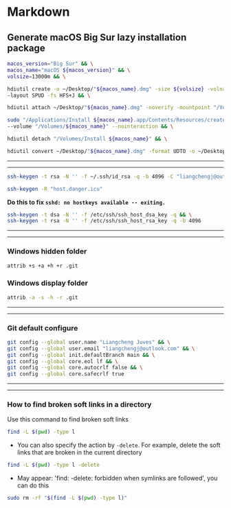 # Markdown
## Generate macOS Big Sur lazy installation package
``` bash
macos_version="Big Sur" && \
macos_name="macOS ${macos_version}" && \
volsize=13000m && \

hdiutil create -o ~/Desktop/"${macos_name}.dmg" -size ${volsize} -volname "${macos_name}" \
-layout SPUD -fs HFS+J && \

hdiutil attach ~/Desktop/"${macos_name}.dmg" -noverify -mountpoint "/Volumes/${macos_name}" && \

sudo "/Applications/Install ${macos_name}.app/Contents/Resources/createinstallmedia" \
--volume "/Volumes/${macos_name}" --nointeraction && \

hdiutil detach "/Volumes/Install ${macos_name}" && \

hdiutil convert ~/Desktop/"${macos_name}.dmg" -format UDTO -o ~/Desktop/"${macos_name}.cdr"
```
***
***
``` bash
ssh-keygen -t rsa -N '' -f ~/.ssh/id_rsa -q -b 4096 -C "liangchengj@outlook.com"
```
``` bash
ssh-keygen -R "host.danger.icu"
```
**Do this to fix `sshd: no hostkeys available -- exiting.`**
``` bash
ssh-keygen -t dsa -N '' -f /etc/ssh/ssh_host_dsa_key -q && \
ssh-keygen -t rsa -N '' -f /etc/ssh/ssh_host_rsa_key -q -b 4096
```
***
***
### Windows hidden folder
``` bash
attrib +s +a +h +r .git
```
### Windows display folder
``` bash
attrib -a -s -h -r .git
```
***
***
### Git default configure
``` bash
git config --global user.name "Liangcheng Juves" && \
git config --global user.email "liangchengj@outlook.com" && \
git config --global init.defaultBranch main && \
git config --global core.eol lf && \
git config --global core.autocrlf false && \
git config --global core.safecrlf true
```
***
***
### How to find broken soft links in a directory
Use this command to find broken soft links
``` bash
find -L $(pwd) -type l
```
- You can also specify the action by `-delete`. For example, delete the soft links that are broken in the current directory
``` bash
find -L $(pwd) -type l -delete
```
- May appear: 'find: -delete: forbidden when symlinks are followed', you can do this
``` bash
sudo rm -rf "$(find -L $(pwd) -type l)"
```
